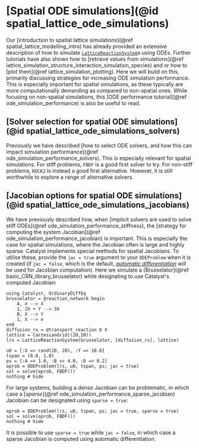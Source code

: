 # [Spatial ODE simulations](@id spatial_lattice_ode_simulations)
Our [introduction to spatial lattice simulations](@ref spatial_lattice_modelling_intro) has already provided an extensive description of how to simulate [`LatticeReactionSystem`](@ref)s using ODEs. Further tutorials have also shown how to [retrieve values from simulations](@ref lattice_simulation_structure_interaction_simulation_species) and or how to [plot them](@ref lattice_simulation_plotting). Here we will build on this, primarily discussing strategies for increasing ODE simulation performance. This is especially important for spatial simulations, as these typically are more computationally demanding as compared to non-spatial ones. While focusing on non-spatial simulations, this [ODE performance tutorial](@ref ode_simulation_performance) is also be useful to read.

## [Solver selection for spatial ODE simulations](@id spatial_lattice_ode_simulations_solvers)
Previously we have described [how to select ODE solvers, and how this can impact simulation performance](@ref ode_simulation_performance_solvers). This is especially relevant for spatial simulations. For stiff problems, `FBDF` is a good first solver to try. For non-stiff problems, `ROCK2` is instead a good first alternative. However, it is still worthwhile to explore a range of alternative solvers.

## [Jacobian options for spatial ODE simulations](@id spatial_lattice_ode_simulations_jacobians)
We have previously described how, when [implicit solvers are used to solve stiff ODEs](@ref ode_simulation_performance_stiffness), the [strategy for computing the system Jacobian](@ref ode_simulation_performance_jacobian) is important. This is especially the case for spatial simulations, where the Jacobian often is large and highly sparse. Catalyst implements special methods for spatial Jacobians. To utilise these, provide the `jac = true` argument to your `ODEProblem` when it is created (if `jac = false`, which is the default, [*automatic differentiation*](https://en.wikipedia.org/wiki/Automatic_differentiation) will be used for Jacobian computation). Here we simulate a [Brusselator](@ref basic_CRN_library_brusselator) while designating to use Catalyst's computed Jacobian:
```@example spatial_ode
using Catalyst, OrdinaryDiffEq
brusselator = @reaction_network begin
    A, ∅ --> X
    1, 2X + Y --> 3X
    B, X --> Y
    1, X --> ∅
end
diffusion_rx = @transport_reaction D X
lattice = CartesianGrid((20,20))
lrs = LatticeReactionSystem(brusselator, [diffusion_rx], lattice)

u0 = [:X => rand(20, 20), :Y => 10.0]
tspan = (0.0, 1.0)
ps = [:A => 1.0, :B => 4.0, :D => 0.2]
oprob = ODEProblem(lrs, u0, tspan, ps; jac = true)
sol = solve(oprob, FBDF())
nothing # hide
``` 
For large systems, building a dense Jacobian can be problematic, in which case a [*sparse*](@ref ode_simulation_performance_sparse_jacobian) Jacobian can be designated using `sparse = true`: 
```@example spatial_ode
oprob = ODEProblem(lrs, u0, tspan, ps; jac = true, sparse = true)
sol = solve(oprob, FBDF())
nothing # hide
``` 

It is possible to use `sparse = true` while `jac = false`, in which case a sparse Jacobian is computed using automatic differentiation. 